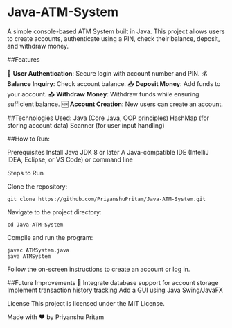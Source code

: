 # Java-ATM-System
A simple console-based ATM System built in Java. This project allows users to create accounts, authenticate using a PIN, check their balance, deposit, and withdraw money.

##Features

🔐 **User Authentication**: Secure login with account number and PIN.
💰 **Balance Inquiry**: Check account balance.
📥 **Deposit Money**: Add funds to your account.
📤 **Withdraw Money**: Withdraw funds while ensuring sufficient balance.
🆕 **Account Creation**: New users can create an account.

##Technologies Used:
Java (Core Java, OOP principles)
HashMap (for storing account data)
Scanner (for user input handling)

##How to Run:

Prerequisites
Install Java JDK 8 or later
A Java-compatible IDE (IntelliJ IDEA, Eclipse, or VS Code) or command line

Steps to Run

Clone the repository:
```
git clone https://github.com/PriyanshuPritam/Java-ATM-System.git
```
Navigate to the project directory:
```
cd Java-ATM-System
```
Compile and run the program:
```
javac ATMSystem.java
java ATMSystem
```
Follow the on-screen instructions to create an account or log in.

##Future Improvements 🚀
Integrate database support for account storage
Implement transaction history tracking
Add a GUI using Java Swing/JavaFX

License
This project is licensed under the MIT License.

Made with ❤️ by Priyanshu Pritam

